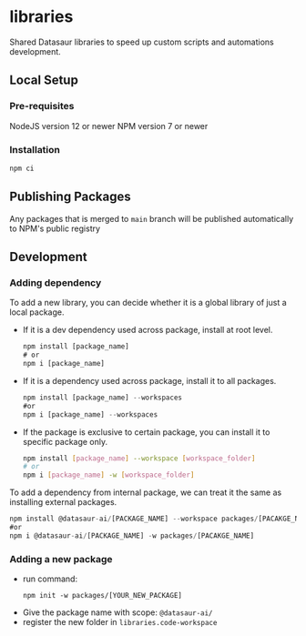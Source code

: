 # libraries

Shared Datasaur libraries to speed up custom scripts and automations development.

## Local Setup

### Pre-requisites

NodeJS version 12 or newer
NPM version 7 or newer

### Installation

```bash
npm ci
```

## Publishing Packages

Any packages that is merged to `main` branch will be published automatically to NPM's public registry

## Development

### Adding dependency

To add a new library, you can decide whether it is a global library of just a local package.

- If it is a dev dependency used across package, install at root level.
  ```ts
  npm install [package_name]
  # or
  npm i [package_name]
  ```
- If it is a dependency used across package, install it to all packages.
  ```ts
  npm install [package_name] --workspaces
  #or
  npm i [package_name] --workspaces
  ```
- If the package is exclusive to certain package, you can install it to specific package only.
  ```bash
  npm install [package_name] --workspace [workspace_folder]
  # or
  npm i [package_name] -w [workspace_folder]
  ```

To add a dependency from internal package, we can treat it the same as installing external packages.

```ts
npm install @datasaur-ai/[PACKAGE_NAME] --workspace packages/[PACAKGE_NAME]
#or
npm i @datasaur-ai/[PACKAGE_NAME] -w packages/[PACAKGE_NAME]
```

### Adding a new package

- run command:
  ```
  npm init -w packages/[YOUR_NEW_PACKAGE]
  ```
- Give the package name with scope: `@datasaur-ai/`
- register the new folder in `libraries.code-workspace`
